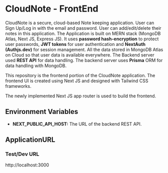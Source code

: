 # CloudNote - FrontEnd

CloudNote is a secure, cloud-based Note keeping application. User can Sign Up/Log in with the email and password. User can add/edit/delete their notes in this application. The Application is built on MERN stack (MongoDB Atlas, Next JS, Express JS). It uses **password hash-encryption** to protect user passwords, **JWT tokens** for user authentication and **NextAuth (Authjs.dev)** for session management. All the data stored in MongoDB Atlas on Cloud so that user data is available everywhere. The Backend server used **REST API** for data handling. The backend server uses **Prisma** ORM for data handling with MongoDB.

This repository is the frontend portion of the CloudNote application. The frontend UI is created using Next JS and designed with Tailwind CSS frameworks.

The newly implemented Next JS app router is used to build the frontend.

## Environment Variables

-   **NEXT_PUBLIC_API_HOST:** The URL of the backend REST API.

## ApplicationURL

### Test/Dev URL

http://localhost:3000

